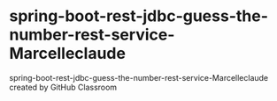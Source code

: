# spring-boot-rest-jdbc-guess-the-number-rest-service-Marcelleclaude
spring-boot-rest-jdbc-guess-the-number-rest-service-Marcelleclaude created by GitHub Classroom

